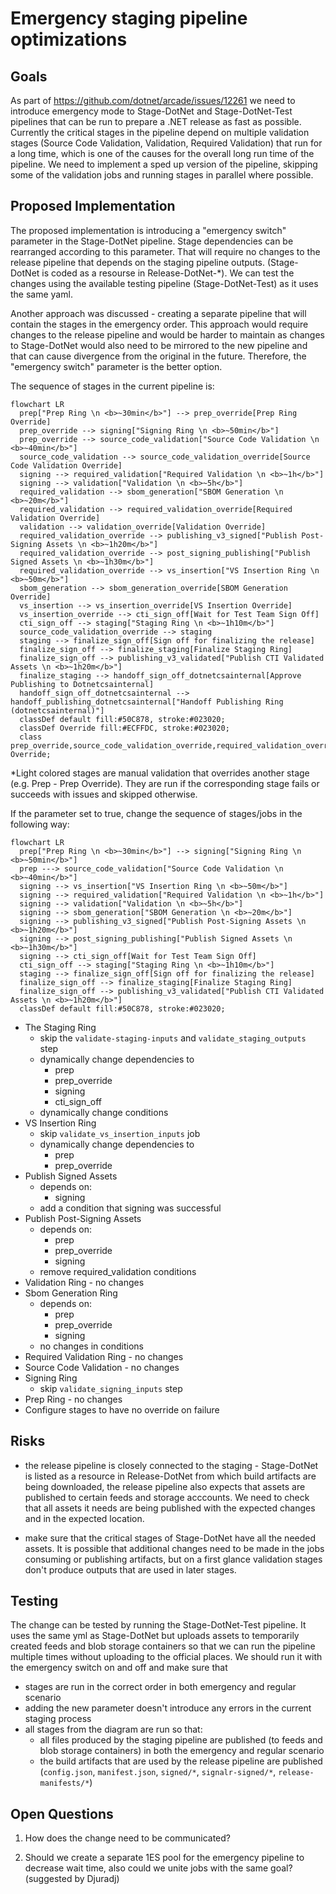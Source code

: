 # Emergency staging pipeline optimizations

## Goals

As part of https://github.com/dotnet/arcade/issues/12261 we need to introduce emergency mode to Stage-DotNet and Stage-DotNet-Test pipelines that can be run to prepare a .NET release as fast as possible. Currently the critical stages in the pipeline depend on multiple validation stages (Source Code Validation, Validation, Required Validation) that run for a long time, which is one of the causes for the overall long run time of the pipeline. We need to implement a sped up version of the pipeline, skipping some of the validation jobs and running stages in parallel where possible.

## Proposed Implementation

The proposed implementation is introducing a "emergency switch" parameter in the Stage-DotNet pipeline. Stage dependencies can be rearranged according to this parameter. That will require no changes to the release pipeline that depends on the staging pipeline outputs. (Stage-DotNet is coded as a resourse in Release-DotNet-*). We can test the changes using the available testing pipeline (Stage-DotNet-Test) as it uses the same yaml.  

Another approach was discussed - creating a separate pipeline that will contain the stages in the emergency order. This approach would require changes to the release pipeline and would be harder to maintain as changes to Stage-DotNet would also need to be mirrored to the new pipeline and that can cause divergence from the original in the future. Therefore, the "emergency switch" parameter is the better option. 

The sequence of stages in the current pipeline is:

```mermaid
flowchart LR
  prep["Prep Ring \n <b>~30min</b>"] --> prep_override[Prep Ring Override]
  prep_override --> signing["Signing Ring \n <b>~50min</b>"]
  prep_override --> source_code_validation["Source Code Validation \n <b>~40min</b>"]
  source_code_validation --> source_code_validation_override[Source Code Validation Override]
  signing --> required_validation["Required Validation \n <b>~1h</b>"]
  signing --> validation["Validation \n <b>~5h</b>"]
  required_validation --> sbom_generation["SBOM Generation \n <b>~20m</b>"]
  required_validation --> required_validation_override[Required Validation Override]
  validation --> validation_override[Validation Override]
  required_validation_override --> publishing_v3_signed["Publish Post-Signing Assets \n <b>~1h20m</b>"]
  required_validation_override --> post_signing_publishing["Publish Signed Assets \n <b>~1h30m</b>"]
  required_validation_override --> vs_insertion["VS Insertion Ring \n <b>~50m</b>"]
  sbom_generation --> sbom_generation_override[SBOM Generation Override]
  vs_insertion --> vs_insertion_override[VS Insertion Override]
  vs_insertion_override --> cti_sign_off[Wait for Test Team Sign Off]
  cti_sign_off --> staging["Staging Ring \n <b>~1h10m</b>"]
  source_code_validation_override --> staging
  staging --> finalize_sign_off[Sign off for finalizing the release]
  finalize_sign_off --> finalize_staging[Finalize Staging Ring]
  finalize_sign_off --> publishing_v3_validated["Publish CTI Validated Assets \n <b>~1h20m</b>"]
  finalize_staging --> handoff_sign_off_dotnetcsainternal[Approve Publishing to Dotnetcsainternal]
  handoff_sign_off_dotnetcsainternal --> handoff_publishing_dotnetcsainternal["Handoff Publishing Ring (dotnetcsainternal)"]
  classDef default fill:#50C878, stroke:#023020;
  classDef Override fill:#ECFFDC, stroke:#023020;
  class prep_override,source_code_validation_override,required_validation_override,sbom_generation_override,vs_insertion_override,validation_override Override;
```
*Light colored stages are manual validation that overrides another stage (e.g. Prep - Prep Override). They are run if the corresponding stage fails or succeeds with issues and skipped otherwise.

If the parameter set to true, change the sequence of stages/jobs in the following way:

```mermaid
flowchart LR
  prep["Prep Ring \n <b>~30min</b>"] --> signing["Signing Ring \n <b>~50min</b>"]
  prep ---> source_code_validation["Source Code Validation \n <b>~40min</b>"]
  signing --> vs_insertion["VS Insertion Ring \n <b>~50m</b>"]
  signing --> required_validation["Required Validation \n <b>~1h</b>"]
  signing --> validation["Validation \n <b>~5h</b>"]
  signing --> sbom_generation["SBOM Generation \n <b>~20m</b>"]
  signing --> publishing_v3_signed["Publish Post-Signing Assets \n <b>~1h20m</b>"]
  signing --> post_signing_publishing["Publish Signed Assets \n <b>~1h30m</b>"]
  signing --> cti_sign_off[Wait for Test Team Sign Off]
  cti_sign_off --> staging["Staging Ring \n <b>~1h10m</b>"]
  staging --> finalize_sign_off[Sign off for finalizing the release]
  finalize_sign_off --> finalize_staging[Finalize Staging Ring]
  finalize_sign_off --> publishing_v3_validated["Publish CTI Validated Assets \n <b>~1h20m</b>"]
  classDef default fill:#50C878, stroke:#023020;
```

- The Staging Ring
  - skip the `validate-staging-inputs` and `validate_staging_outputs` step
  - dynamically change dependencies to
    - prep
    - prep_override
    - signing
    - cti_sign_off
  - dynamically change conditions
- VS Insertion Ring
  - skip `validate_vs_insertion_inputs` job
  - dynamically change dependencies to
    - prep
    - prep_override
- Publish Signed Assets
  - depends on:
    - signing
  - add a condition that signing was successful
- Publish Post-Signing Assets
  - depends on:
    - prep
    - prep_override
    - signing
  - remove required_validation conditions
- Validation Ring - no changes
- Sbom Generation Ring
  - depends on:
    - prep
    - prep_override
    - signing 
  - no changes in conditions
- Required Validation Ring - no changes
- Source Code Validation - no changes
- Signing Ring
  - skip `validate_signing_inputs` step
- Prep Ring - no changes 
- Configure stages to have no override on failure

## Risks

- the release pipeline is closely connected to the staging - Stage-DotNet is listed as a resource in Release-DotNet from which build artifacts are being downloaded, the release pipeline also expects that assets are published to certain feeds and storage acccounts. We need to check that all assets it needs are being published with the expected changes and in the expected location. 

- make sure that the critical stages of Stage-DotNet have all the needed assets. It is possible that additional changes need to be made in the jobs consuming or publishing artifacts, but on a first glance validation stages don't produce outputs that are used in later stages. 

## Testing

The change can be tested by running the Stage-DotNet-Test pipeline. It uses the same yml as Stage-DotNet but uploads assets to temporarily created feeds and blob storage containers so that we can run the pipeline multiple times without uploading to the official places. We should run it with the emergency switch on and off and make sure that
- stages are run in the correct order in both emergency and regular scenario
- adding the new parameter doesn't introduce any errors in the current staging process
- all stages from the diagram are run so that:
  - all files produced by the staging pipeline are published (to feeds and blob storage containers) in both the emergency and regular scenario
  - the build artifacts that are used by the release pipeline are published (`config.json`, `manifest.json`, `signed/*`, `signalr-signed/*`, `release-manifests/*`)

## Open Questions 

1. How does the change need to be communicated? 

2. Should we create a separate 1ES pool for the emergency pipeline to decrease wait time, also could we unite jobs with the same goal? (suggested by Djuradj)


  
